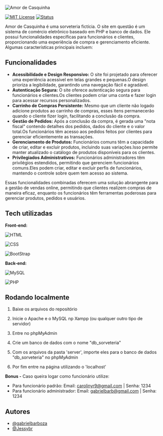 
![Amor de Casquinha]([https://i.imgur.com/wJhEaeW.png](https://i.imgur.com/wJhEaeW.png))

[![MIT License](https://img.shields.io/badge/License-MIT-green.svg)](https://choosealicense.com/licenses/mit/)  [![Status](https://img.shields.io/badge/Status-Conclu%C3%ADdo-%2322af2e?style=flat)](https://choosealicense.com/licenses/mit/) 

Amor de Casquinha é uma sorveteria fictícia. O site em questão é um sistema de comércio eletrônico baseado em PHP e banco de dados. Ele possui funcionalidades específicas para funcionários e clientes, proporcionando uma experiência de compra e gerenciamento eficiente. Algumas características principais incluem:

## Funcionalidades

- **Acessibilidade e Design Responsivo:**
O site foi projetado para oferecer uma experiência acessível em telas grandes e pequenas.O design prioriza a legibilidade, garantindo uma navegação fácil e agradável.
- **Autenticação Segura:**
O site oferece autenticação segura para funcionários e clientes.Os clientes podem criar uma conta e fazer login para acessar recursos personalizados.
- **Carrinho de Compras Persistente:**
Mesmo que um cliente não logado adicione produtos ao carrinho de compras, esses itens permanecerão quando o cliente fizer login, facilitando a conclusão da compra.
- **Gestão de Pedidos:**
Após a conclusão da compra, é gerada uma "nota fiscal" contendo detalhes dos pedidos, dados do cliente e o valor total.Os funcionários têm acesso aos pedidos feitos por clientes para gerenciar eficientemente as transações.
- **Gerenciamento de Produtos:**
Funcionários comuns têm a capacidade de criar, editar e excluir produtos, incluindo suas variações.Isso permite manter atualizado o catálogo de produtos disponíveis para os clientes.
- **Privilegiados Administrativos:** 
Funcionários administradores têm privilégios estendidos, permitindo que gerenciem funcionários comuns.Eles podem criar, editar e excluir perfis de funcionários, mantendo o controle sobre quem tem acesso ao sistema.

Essas funcionalidades combinadas oferecem uma solução abrangente para a gestão de vendas online, permitindo que clientes realizem compras de maneira eficaz, enquanto os funcionários têm ferramentas poderosas para gerenciar produtos, pedidos e usuários.



## Tech utilizadas

**Front-end:** 

![HTML](https://img.shields.io/badge/HTML-239120?style=for-the-badge&logo=html5&logoColor=white)

![CSS](https://img.shields.io/badge/CSS-239120?&style=for-the-badge&logo=css3&logoColor=white)

![BootStrap](	https://img.shields.io/badge/Bootstrap-563D7C?style=for-the-badge&logo=bootstrap&logoColor=white)

**Back-end:** 

![MySQL](https://img.shields.io/badge/MySQL-00000F?style=for-the-badge&logo=mysql&logoColor=white)

![PHP](https://img.shields.io/badge/PHP-777BB4?style=for-the-badge&logo=php&logoColor=white)


## Rodando localmente

1. Baixe os arquivos do repositório

2. Inicie o Apache e o MySQL np Xampp (ou qualquer outro tipo de servidor)

3. Entre no phpMyAdmin

4. Crie um banco de dados com o nome "db_sorveteria"

5. Com os arquivos da pasta 'server', importe eles para o banco de dados "db_sorveteria" no phpMyAdmin

6. Por fim entre na página utilizando o 'localhost'

**Bonus -** Caso queira logar como funcionário utilize:
-  Para funcionário padrão:
Email: carolinyr9@gmail.com  | Senha: 1234
- Para funcionário administrador:
Email: gabrielbarb@gmail.com | Senha: 1234


## Autores

- [@gabrieIbarboza](https://github.com/gabrieIbarboza)
- [@Jessybr](https://github.com/Jessybr)

